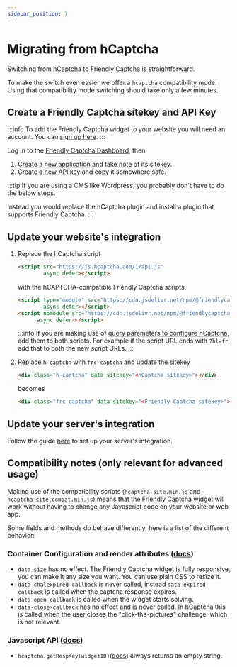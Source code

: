 ```yaml
---
sidebar_position: 7
---
```


# Migrating from hCaptcha

Switching from [hCaptcha](https://www.hcaptcha.com/) to Friendly Captcha is straightforward.

To make the switch even easier we offer a `hcaptcha` compatibility mode. Using that compatibility mode switching should take only a few minutes. 



## Create a Friendly Captcha sitekey and API Key
:::info
To add the Friendly Captcha widget to your website you will need an account. You can [sign up here](https://app.friendlycaptcha.eu/dashboard/signup).
:::


Log in to the [Friendly Captcha Dashboard](https://app.friendlycaptcha.eu/dashboard/), then

1. [Create a new application](https://app.friendlycaptcha.eu/dashboard/accounts/-/apps) and take note of its sitekey.
2. [Create a new API key](https://app.friendlycaptcha.eu/dashboard/accounts/-/apikeys) and copy it somewhere safe.

:::tip
If you are using a CMS like Wordpress, you probably don't have to do the below steps.

Instead you would replace the hCaptcha plugin and install a plugin that supports Friendly Captcha.
:::


## Update your website's integration

1. Replace the hCaptcha script
    ```html
    <script src="https://js.hcaptcha.com/1/api.js"
            async defer></script>
    ```
    with the hCAPTCHA-compatible Friendly Captcha scripts.
    ```html
    <script type="module" src="https://cdn.jsdelivr.net/npm/@friendlycaptcha/sdk@0.1.8/contrib/hcaptcha-site.min.js"
            async defer></script>
    <script nomodule src="https://cdn.jsdelivr.net/npm/@friendlycaptcha/sdk@0.1.8/contrib/hcaptcha-site.compat.min.js"
          async defer></script>
    ```

    :::info
    If you are making use of [query parameters to configure hCaptcha](https://docs.hcaptcha.com/configuration), add them to both scripts. For example if the script URL ends with `?hl=fr`, add that to both the new script URLs.
    :::

2. Replace `h-captcha` with `frc-captcha` and update the sitekey
    ```html
    <div class="h-captcha" data-sitekey="<hCaptcha sitekey>"></div>
    ``` 
    becomes
    ```html
    <div class="frc-captcha" data-sitekey="<Friendly Captcha sitekey>"></div>
    ``` 

## Update your server's integration

Follow the guide [here](../getting-started/siteverify) to set up your server's integration.

## Compatibility notes (only relevant for advanced usage)

Making use of the compatibility scripts (`hcaptcha-site.min.js` and `hcaptcha-site.compat.min.js`) means that the Friendly Captcha widget will work without having to change any Javascript code on your website or web app.

Some fields and methods do behave differently, here is a list of the different behavior:

### Container Configuration and render attributes ([docs](https://docs.hcaptcha.com/configuration#hcaptcha-container-configuration))

* `data-size` has no effect. The Friendly Captcha widget is fully responsive, you can make it any size you want. You can use plain CSS to resize it.
* `data-chalexpired-callback` is never called, instead `data-expired-callback` is called when the captcha response expires.
* `data-open-callback` is called when the widget starts solving.
* `data-close-callback` has no effect and is never called. In hCaptcha this is called when the user closes the "click-the-pictures" challenge, which is not relevant.

### Javascript API ([docs](https://docs.hcaptcha.com/configuration#hcaptcha-container-configuration))

* `hcaptcha.getRespKey(widgetID)`([docs](https://docs.hcaptcha.com/configuration#hcaptchagetrespkeywidgetid)) always returns an empty string.
